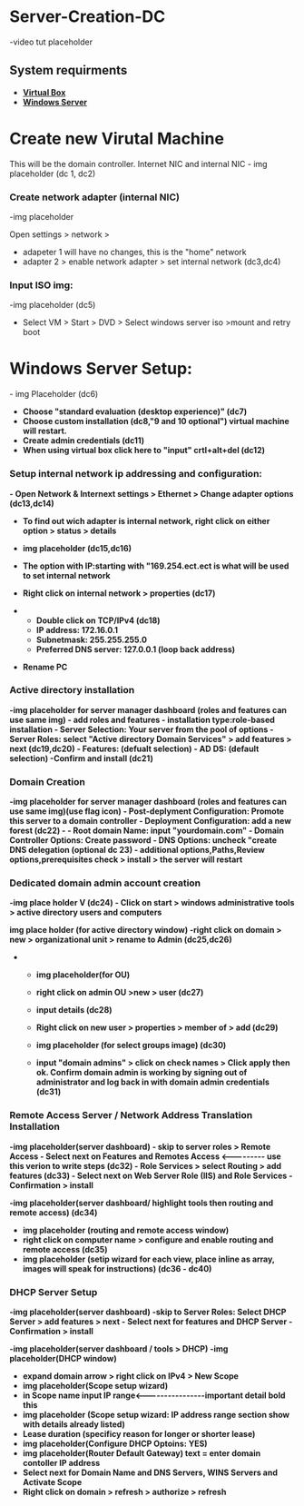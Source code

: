 # Server-Creation-DC

-video tut placeholder

<h2>System requirments</h2>
<!---input download instructions--->

-  <b><a href="https://www.virtualbox.org/wiki/Downloads">Virtual Box</a></b>
-  <b><a href="https://www.microsoft.com/en-us/evalcenter/download-windows-server-2019">Windows Server</a></b>

<h1>Create new Virutal Machine</h1>
This will be the domain controller. Internet NIC and internal NIC
- img placeholder                                                                                                           (dc 1, dc2)

<h3>Create network adapter (internal NIC)</h3>
-img placeholder 

Open settings > network > 
  - adapeter 1 will have no changes, this is the "home" network
  - adapter 2 > enable network adapter > set internal network                                                             (dc3,dc4)

<h3>Input ISO img:</h3>
-img placeholder                                                                                                     (dc5)

- Select VM > Start > DVD > Select windows server iso >mount and retry boot


<h1>Windows Server Setup:</h1>
  - img Placeholder                                                                                                       (dc6)

  - <b>Choose "standard evaluation (desktop experience)"                                                                  (dc7)
  - <b>Choose custom installation</b>                                                                                (dc8,"9 and 10 optional")  virtual machine will restart.
  - <b>Create admin credentials</b>                                                                                       (dc11)
  - <b> When using virtual box click here to "input" crtl+alt+del </b>                                                  (dc12)

<h3>Setup internal network ip addressing and configuration:</h3>
 - <b>Open Network & Internext settings > Ethernet > Change adapter options</b>                                        (dc13,dc14)

- To find out wich adapter is internal network, right click on either option > status > details
- img placeholder                                                                                                      (dc15,dc16)
- The option with IP:starting with "169.254.ect.ect is what will be used to set internal network
- Right click on internal network > properties                                                                        (dc17)
-   - Double click on TCP/IPv4                                                                                        (dc18)
    - IP address: 172.16.0.1
    - Subnetmask: 255.255.255.0
    - Preferred DNS server: 127.0.0.1 (loop back address)
 
- Rename PC


<h3>Active directory installation</h3>
-img placeholder for server manager dashboard (roles and features can use same img)
- add roles and features
    -  installation type:role-based installation
    -  Server Selection: Your server from the pool of options
    -  Server Roles: select "Active directory Domain Services" > add features > next                              (dc19,dc20)
    - Features: (defualt selection) 
    - AD DS: (default selection)
    -Confirm and install                                                                                           (dc21)

<h3>Domain Creation</h3>
-img placeholder for server manager dashboard (roles and features can use same img)(use flag icon)
-  Post-deplyment Configuration: Promote this server to a domain  controller
-  Deployment Configuration: add a new forest                                                                       (dc22)
-  -  Root domain Name: input "yourdomain.com"
-  Domain Controller Options: Create password
-  DNS Options: uncheck "create DNS delegation                                                                    (optional dc 23)
-  additional options,Paths,Review options,prerequisites check > install > the server will restart

<h3>Dedicated domain admin account creation</h3>
-img place holder V                                                                                                  (dc24)
- Click on start > windows administrative tools > active directory users and computers 

img place holder (for active directory window)
-right click on domain > new > organizational unit > rename to Admin                                                (dc25,dc26)
-  -  img placeholder(for OU)
   -  right click on admin OU >new > user                                                                          (dc27)
   -  input details                                                                                                (dc28)
 
   -  Right click on new user > properties > member of > add                                                       (dc29)
   -  img placeholder (for select groups image)                                                                    (dc30)
   -  input "domain admins" > click on check names > Click apply then ok.
Confirm domain admin is working by signing out of administrator and log back in with domain admin credentials       (dc31)


<h3>Remote Access Server / Network Address Translation Installation</h3>
-img placeholder(server dashboard)
- skip to server roles > Remote Access
-   Select next on Features and Remotes Access <--------- use this verion to write steps                           (dc32)
-  Role Services > select Routing > add features                                                                  (dc33)
- Select next on Web Server Role (IIS) and Role Services
-  Confirmation > install

-img placeholder(server dashboard/ highlight tools then routing and remote access)                                 (dc34)
-  img placeholder (routing and remote access window)
-  right click on computer name > configure and enable routing and remote access                                  (dc35)
-  img placeholder (setip wizard for each view, place inline as array, images will speak for instructions)        (dc36 - dc40)


<h3>DHCP Server Setup</h3>
-img placeholder(server dashboard)
-skip to Server Roles: Select DHCP Server > add features > next
- Select next for features and DHCP Server
-  Confirmation > install

-img placeholder(server dashboard / tools > DHCP)
-img placeholder(DHCP window)
-  expand domain arrow > right click on IPv4 > New Scope
-  img placeholder(Scope setup wizard)
-  in Scope name input IP range<----------------important detail bold this
-  img placeholder (Scope setup wizard: IP address range section show with details already listed)
-  Lease duration (specificy reason for longer or shorter lease)
-  img placeholder(Configure DHCP Optoins: YES)
-  img placeholder(Router Default Gateway) text = enter domain contoller IP address
-  Select next for Domain Name and DNS Servers, WINS Servers and Activate Scope
-  Right click on domain > refresh > authorize > refresh

